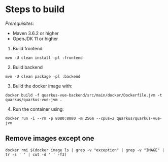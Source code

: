 # Steps to build

_Prerequisites_:

* Maven 3.6.2 or higher
* OpenJDK 11 or higher

1. Build frontend

`mvn -U clean install -pl :frontend`

2. Build backend

`mvn -U clean package -pl :backend`

3. Build the docker image with:

`docker build -f quarkus-vue-backend/src/main/docker/Dockerfile.jvm -t quarkus/quarkus-vue-jvm .`

4. Run the container using:

`docker run -i --rm -p 8080:8080 -m 256m --cpus=2 quarkus/quarkus-vue-jvm`

## Remove images except one

`docker rmi $(docker image ls | grep -v "exception" | grep -v "IMAGE" | tr -s ' ' | cut -d ' ' -f3)`
